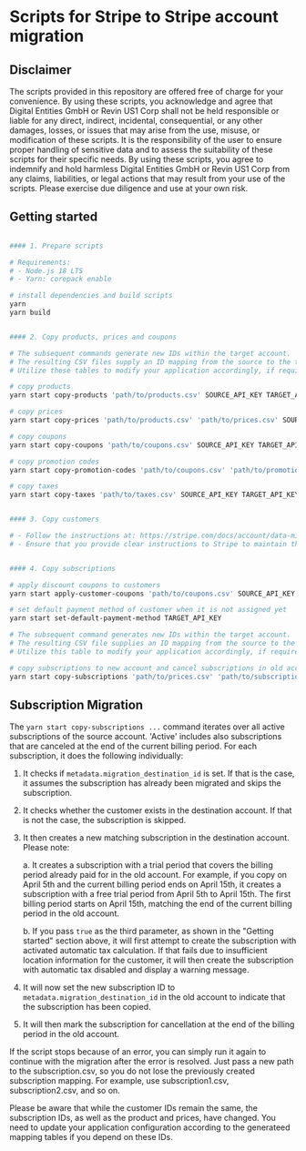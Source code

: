# Scripts for Stripe to Stripe account migration

## Disclaimer

The scripts provided in this repository are offered free of charge for your convenience. By using these scripts, you acknowledge and agree that Digital Entities GmbH or Revin US1 Corp shall not be held responsible or liable for any direct, indirect, incidental, consequential, or any other damages, losses, or issues that may arise from the use, misuse, or modification of these scripts. It is the responsibility of the user to ensure proper handling of sensitive data and to assess the suitability of these scripts for their specific needs. By using these scripts, you agree to indemnify and hold harmless Digital Entities GmbH or Revin US1 Corp from any claims, liabilities, or legal actions that may result from your use of the scripts. Please exercise due diligence and use at your own risk.

## Getting started

```bash

#### 1. Prepare scripts

# Requirements:
# - Node.js 18 LTS
# - Yarn: corepack enable

# install dependencies and build scripts
yarn
yarn build


#### 2. Copy products, prices and coupons

# The subsequent commands generate new IDs within the target account.
# The resulting CSV files supply an ID mapping from the source to the target account.
# Utilize these tables to modify your application accordingly, if required.

# copy products
yarn start copy-products 'path/to/products.csv' SOURCE_API_KEY TARGET_API_KEY

# copy prices
yarn start copy-prices 'path/to/products.csv' 'path/to/prices.csv' SOURCE_API_KEY TARGET_API_KEY

# copy coupons
yarn start copy-coupons 'path/to/coupons.csv' SOURCE_API_KEY TARGET_API_KEY

# copy promotion codes
yarn start copy-promotion-codes 'path/to/coupons.csv' 'path/to/promotion-codes.csv' SOURCE_API_KEY TARGET_API_KEY

# copy taxes
yarn start copy-taxes 'path/to/taxes.csv' SOURCE_API_KEY TARGET_API_KEY


#### 3. Copy customers

# - Follow the instructions at: https://stripe.com/docs/account/data-migrations/pan-copy
# - Ensure that you provide clear instructions to Stripe to maintain the original customer IDs.


#### 4. Copy subscriptions

# apply discount coupons to customers
yarn start apply-customer-coupons 'path/to/coupons.csv' SOURCE_API_KEY TARGET_API_KEY

# set default payment method of customer when it is not assigned yet
yarn start set-default-payment-method TARGET_API_KEY

# The subsequent command generates new IDs within the target account.
# The resulting CSV file supplies an ID mapping from the source to the target account.
# Utilize this table to modify your application accordingly, if required.

# copy subscriptions to new account and cancel subscriptions in old account
yarn start copy-subscriptions 'path/to/prices.csv' 'path/to/subscriptions.csv' true SOURCE_API_KEY TARGET_API_KEY

```

## Subscription Migration

The `yarn start copy-subscriptions ...` command iterates over all active subscriptions of the source account. 'Active' includes also subscriptions that are canceled at the end of the current billing period. For each subscription, it does the following individually:

1.  It checks if `metadata.migration_destination_id` is set. If that is the case, it assumes the subscription has already been migrated and skips the subscription.

2.  It checks whether the customer exists in the destination account. If that is not the case, the subscription is skipped.

3.  It then creates a new matching subscription in the destination account. Please note:

    a. It creates a subscription with a trial period that covers the billing period already paid for in the old account. For example, if you copy on April 5th and the current billing period ends on April 15th, it creates a subscription with a free trial period from April 5th to April 15th. The first billing period starts on April 15th, matching the end of the current billing period in the old account.

    b. If you pass `true` as the third parameter, as shown in the "Getting started" section above, it will first attempt to create the subscription with activated automatic tax calculation. If that fails due to insufficient location information for the customer, it will then create the subscription with automatic tax disabled and display a warning message.

4.  It will now set the new subscription ID to `metadata.migration_destination_id` in the old account to indicate that the subscription has been copied.

5.  It will then mark the subscription for cancellation at the end of the billing period in the old account.

If the script stops because of an error, you can simply run it again to continue with the migration after the error is resolved. Just pass a new path to the subscription.csv, so you do not lose the previously created subscription mapping. For example, use subscription1.csv, subscription2.csv, and so on.

Please be aware that while the customer IDs remain the same, the subscription IDs, as well as the product and prices, have changed. You need to update your application configuration according to the generateed mapping tables if you depend on these IDs.
